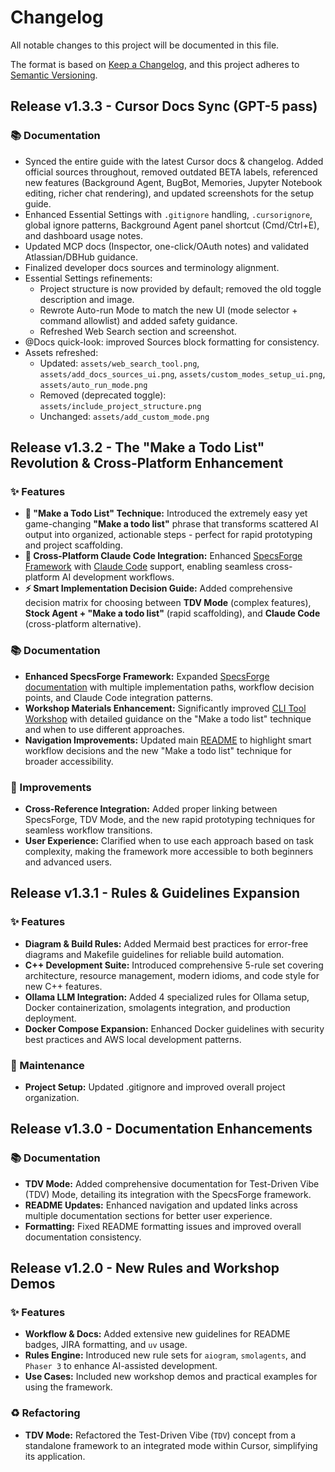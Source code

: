 # Changelog

All notable changes to this project will be documented in this file.

The format is based on [Keep a Changelog](https://keepachangelog.com/en/1.0.0/),
and this project adheres to [Semantic Versioning](https://semver.org/spec/v2.0.0.html).

## Release v1.3.3 - Cursor Docs Sync (GPT-5 pass)

### 📚 Documentation

- Synced the entire guide with the latest Cursor docs & changelog. Added official sources throughout, removed outdated BETA labels, referenced new features (Background Agent, BugBot, Memories, Jupyter Notebook editing, richer chat rendering), and updated screenshots for the setup guide.
- Enhanced Essential Settings with `.gitignore` handling, `.cursorignore`, global ignore patterns, Background Agent panel shortcut (Cmd/Ctrl+E), and dashboard usage notes.
- Updated MCP docs (Inspector, one-click/OAuth notes) and validated Atlassian/DBHub guidance.
- Finalized developer docs sources and terminology alignment.
- Essential Settings refinements:
  - Project structure is now provided by default; removed the old toggle description and image.
  - Rewrote Auto-run Mode to match the new UI (mode selector + command allowlist) and added safety guidance.
  - Refreshed Web Search section and screenshot.
- @Docs quick-look: improved Sources block formatting for consistency.
- Assets refreshed:
  - Updated: `assets/web_search_tool.png`, `assets/add_docs_sources_ui.png`, `assets/custom_modes_setup_ui.png`, `assets/auto_run_mode.png`
  - Removed (deprecated toggle): `assets/include_project_structure.png`
  - Unchanged: `assets/add_custom_mode.png`

[v1.3.3]: https://github.com/biokraft/my-cursor-framework/compare/v1.3.2...v1.3.3

## Release v1.3.2 - The "Make a Todo List" Revolution & Cross-Platform Enhancement

### ✨ Features

-   **🎯 "Make a Todo List" Technique:** Introduced the extremely easy yet game-changing **"Make a todo list"** phrase that transforms scattered AI output into organized, actionable steps - perfect for rapid prototyping and project scaffolding.
-   **🚀 Cross-Platform Claude Code Integration:** Enhanced [SpecsForge Framework](./02-Cursor-for-Developers/03-The-SpecsForge-Framework.md) with [Claude Code](https://www.anthropic.com/claude-code) support, enabling seamless cross-platform AI development workflows.
-   **⚡ Smart Implementation Decision Guide:** Added comprehensive decision matrix for choosing between **TDV Mode** (complex features), **Stock Agent + "Make a todo list"** (rapid scaffolding), and **Claude Code** (cross-platform alternative).

### 📚 Documentation

-   **Enhanced SpecsForge Framework:** Expanded [SpecsForge documentation](./02-Cursor-for-Developers/03-The-SpecsForge-Framework.md) with multiple implementation paths, workflow decision points, and Claude Code integration patterns.
-   **Workshop Materials Enhancement:** Significantly improved [CLI Tool Workshop](./workshop/02-uc-cli-tool/README.md) with detailed guidance on the "Make a todo list" technique and when to use different approaches.
-   **Navigation Improvements:** Updated main [README](./README.md) to highlight smart workflow decisions and the new "Make a todo list" technique for broader accessibility.

### 🔧 Improvements

-   **Cross-Reference Integration:** Added proper linking between SpecsForge, TDV Mode, and the new rapid prototyping techniques for seamless workflow transitions.
-   **User Experience:** Clarified when to use each approach based on task complexity, making the framework more accessible to both beginners and advanced users.

[v1.3.2]: https://github.com/biokraft/my-cursor-framework/compare/v1.3.1...v1.3.2

## Release v1.3.1 - Rules & Guidelines Expansion

### ✨ Features

-   **Diagram & Build Rules:** Added Mermaid best practices for error-free diagrams and Makefile guidelines for reliable build automation.
-   **C++ Development Suite:** Introduced comprehensive 5-rule set covering architecture, resource management, modern idioms, and code style for new C++ features.  
-   **Ollama LLM Integration:** Added 4 specialized rules for Ollama setup, Docker containerization, smolagents integration, and production deployment.
-   **Docker Compose Expansion:** Enhanced Docker guidelines with security best practices and AWS local development patterns.

### 🔧 Maintenance

-   **Project Setup:** Updated .gitignore and improved overall project organization.

[v1.3.1]: https://github.com/biokraft/my-cursor-framework/compare/v1.3.0...v1.3.1

## Release v1.3.0 - Documentation Enhancements

### 📚 Documentation

-   **TDV Mode:** Added comprehensive documentation for Test-Driven Vibe (TDV) Mode, detailing its integration with the SpecsForge framework.
-   **README Updates:** Enhanced navigation and updated links across multiple documentation sections for better user experience.
-   **Formatting:** Fixed README formatting issues and improved overall documentation consistency.

[v1.3.0]: https://github.com/biokraft/my-cursor-framework/compare/v1.2.0...v1.3.0

## Release v1.2.0 - New Rules and Workshop Demos

### ✨ Features

-   **Workflow & Docs:** Added extensive new guidelines for README badges, JIRA formatting, and `uv` usage.
-   **Rules Engine:** Introduced new rule sets for `aiogram`, `smolagents`, and `Phaser 3` to enhance AI-assisted development.
-   **Use Cases:** Included new workshop demos and practical examples for using the framework.

### ♻️ Refactoring

-   **TDV Mode:** Refactored the Test-Driven Vibe (`TDV`) concept from a standalone framework to an integrated mode within Cursor, simplifying its application.

[v1.2.0]: https://github.com/biokraft/my-cursor-framework/compare/v1.1.0...v1.2.0 

 